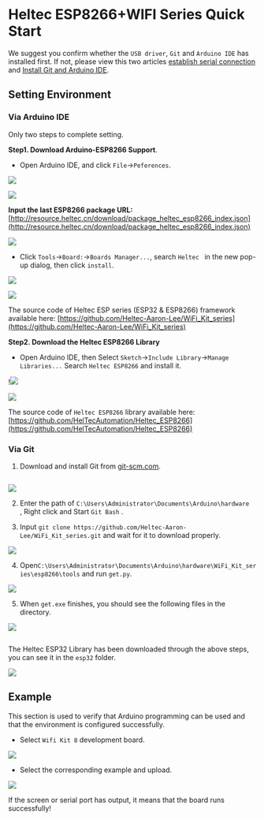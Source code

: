 # Heltec ESP8266+WIFI Series Quick Start

We suggest you confirm whether the `USB driver`, `Git` and `Arduino IDE` has installed first. If not, please view this two articles [establish serial connection](https://heltec-automation-docs.readthedocs.io/en/latest/general/establish_serial_connection.html) and [Install Git and Arduino IDE](https://heltec-automation-docs.readthedocs.io/en/latest/general/how_to_install_git_and_arduino.html).

## Setting Environment

### Via Arduino IDE

Only two steps to complete setting.

**Step1. Download Arduino-ESP8266 Support**.

- Open Arduino IDE, and click `File`->`Peferences`.

![](img/quick_start/01.png)

![](img/quick_start/02.png)

**Input the last ESP8266 package URL:** [http://resource.heltec.cn/download/package_heltec_esp8266_index.json](http://resource.heltec.cn/download/package_heltec_esp8266_index.json)

![](img/quick_start/03.png)

- Click `Tools`->`Board:`->`Boards Manager...`, search `Heltec ` in the new pop-up dialog, then click `install`.

![](img/quick_start/04.png)

![](img/quick_start/05.png)

The source code of Heltec ESP series (ESP32 & ESP8266) framework available here: [https://github.com/Heltec-Aaron-Lee/WiFi_Kit_series](https://github.com/Heltec-Aaron-Lee/WiFi_Kit_series)

**Step2. Download the Heltec ESP8266 Library**

- Open Arduino IDE, then Select `Sketch`->`Include Library`->`Manage Libraries...`
  Search `Heltec ESP8266` and install it.

!![](img/quick_start/06.png)

![](img/quick_start/07.png)

The source code of `Heltec ESP8266` library available here:[https://github.com/HelTecAutomation/Heltec_ESP8266](https://github.com/HelTecAutomation/Heltec_ESP8266)

### Via Git

1. Download and install Git from [git-scm.com](https://git-scm.com/downloads).

```Tip:: If you don't install Git, go to "https://github.com/Heltec-Aaron-Lee/WiFi_Kit_series" and choose "Download ZIP", Unzip the file to "C:\Users\Administrator\Documents\Arduino\hardware". Skip step two to step four.

```

![](img/quick_start/10.png)

2. Enter the path of `C:\Users\Administrator\Documents\Arduino\hardware  ` , Right click and Start ```Git Bash``` .

3. Input `git clone https://github.com/Heltec-Aaron-Lee/WiFi_Kit_series.git` and wait for it to download properly.

![](img/quick_start/11.png)

4. Open`C:\Users\Administrator\Documents\Arduino\hardware\WiFi_Kit_series\esp8266\tools` and run `get.py`.

![](img/quick_start/12.png)

5. When `get.exe` finishes, you should see the following files in the directory.

![](img/quick_start/13.png)

```Tip:: If the download fails, you need to run "get.py" again.

```

The Heltec ESP32 Library has been downloaded through the above steps, you can see it in the `esp32` folder.

![](img/quick_start/14.png)

## Example

This section is used to verify that Arduino programming can be used and that the environment is configured successfully.

- Select `Wifi Kit 8` development board.

![](img/quick_start/08.png)

- Select the corresponding example and upload.

![](img/quick_start/09.png)

If the screen or serial port has output, it means that the board runs successfully!
